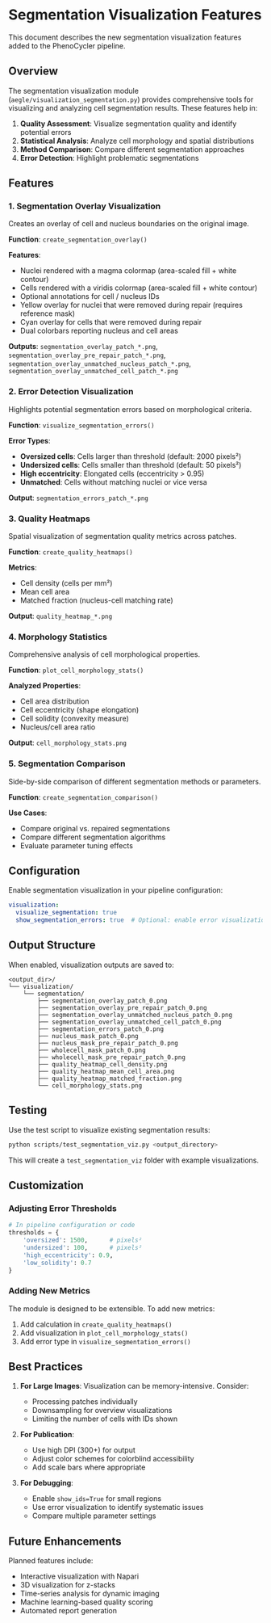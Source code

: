 # Segmentation Visualization Features

This document describes the new segmentation visualization features added to the PhenoCycler pipeline.

## Overview

The segmentation visualization module (`aegle/visualization_segmentation.py`) provides comprehensive tools for visualizing and analyzing cell segmentation results. These features help in:

1. **Quality Assessment**: Visualize segmentation quality and identify potential errors
2. **Statistical Analysis**: Analyze cell morphology and spatial distributions
3. **Method Comparison**: Compare different segmentation approaches
4. **Error Detection**: Highlight problematic segmentations

## Features

### 1. Segmentation Overlay Visualization

Creates an overlay of cell and nucleus boundaries on the original image.

**Function**: `create_segmentation_overlay()`

**Features**:
- Nuclei rendered with a magma colormap (area-scaled fill + white contour)
- Cells rendered with a viridis colormap (area-scaled fill + white contour)
- Optional annotations for cell / nucleus IDs
- Yellow overlay for nuclei that were removed during repair (requires reference mask)
- Cyan overlay for cells that were removed during repair
- Dual colorbars reporting nucleus and cell areas

**Outputs**: `segmentation_overlay_patch_*.png`, `segmentation_overlay_pre_repair_patch_*.png`, `segmentation_overlay_unmatched_nucleus_patch_*.png`, `segmentation_overlay_unmatched_cell_patch_*.png`

### 2. Error Detection Visualization

Highlights potential segmentation errors based on morphological criteria.

**Function**: `visualize_segmentation_errors()`

**Error Types**:
- **Oversized cells**: Cells larger than threshold (default: 2000 pixels²)
- **Undersized cells**: Cells smaller than threshold (default: 50 pixels²)
- **High eccentricity**: Elongated cells (eccentricity > 0.95)
- **Unmatched**: Cells without matching nuclei or vice versa

**Output**: `segmentation_errors_patch_*.png`

### 3. Quality Heatmaps

Spatial visualization of segmentation quality metrics across patches.

**Function**: `create_quality_heatmaps()`

**Metrics**:
- Cell density (cells per mm²)
- Mean cell area
- Matched fraction (nucleus-cell matching rate)

**Output**: `quality_heatmap_*.png`

### 4. Morphology Statistics

Comprehensive analysis of cell morphological properties.

**Function**: `plot_cell_morphology_stats()`

**Analyzed Properties**:
- Cell area distribution
- Cell eccentricity (shape elongation)
- Cell solidity (convexity measure)
- Nucleus/cell area ratio

**Output**: `cell_morphology_stats.png`

### 5. Segmentation Comparison

Side-by-side comparison of different segmentation methods or parameters.

**Function**: `create_segmentation_comparison()`

**Use Cases**:
- Compare original vs. repaired segmentations
- Compare different segmentation algorithms
- Evaluate parameter tuning effects

## Configuration

Enable segmentation visualization in your pipeline configuration:

```yaml
visualization:
  visualize_segmentation: true
  show_segmentation_errors: true  # Optional: enable error visualization
```

## Output Structure

When enabled, visualization outputs are saved to:

```
<output_dir>/
└── visualization/
    └── segmentation/
        ├── segmentation_overlay_patch_0.png
        ├── segmentation_overlay_pre_repair_patch_0.png
        ├── segmentation_overlay_unmatched_nucleus_patch_0.png
        ├── segmentation_overlay_unmatched_cell_patch_0.png
        ├── segmentation_errors_patch_0.png
        ├── nucleus_mask_patch_0.png
        ├── nucleus_mask_pre_repair_patch_0.png
        ├── wholecell_mask_patch_0.png
        ├── wholecell_mask_pre_repair_patch_0.png
        ├── quality_heatmap_cell_density.png
        ├── quality_heatmap_mean_cell_area.png
        ├── quality_heatmap_matched_fraction.png
        └── cell_morphology_stats.png
```

## Testing

Use the test script to visualize existing segmentation results:

```bash
python scripts/test_segmentation_viz.py <output_directory>
```

This will create a `test_segmentation_viz` folder with example visualizations.

## Customization

### Adjusting Error Thresholds

```python
# In pipeline configuration or code
thresholds = {
    'oversized': 1500,      # pixels²
    'undersized': 100,      # pixels²
    'high_eccentricity': 0.9,
    'low_solidity': 0.7
}
```

### Adding New Metrics

The module is designed to be extensible. To add new metrics:

1. Add calculation in `create_quality_heatmaps()`
2. Add visualization in `plot_cell_morphology_stats()`
3. Add error type in `visualize_segmentation_errors()`

## Best Practices

1. **For Large Images**: Visualization can be memory-intensive. Consider:
   - Processing patches individually
   - Downsampling for overview visualizations
   - Limiting the number of cells with IDs shown

2. **For Publication**: 
   - Use high DPI (300+) for output
   - Adjust color schemes for colorblind accessibility
   - Add scale bars where appropriate

3. **For Debugging**:
   - Enable `show_ids=True` for small regions
   - Use error visualization to identify systematic issues
   - Compare multiple parameter settings

## Future Enhancements

Planned features include:
- Interactive visualization with Napari
- 3D visualization for z-stacks
- Time-series analysis for dynamic imaging
- Machine learning-based quality scoring
- Automated report generation
